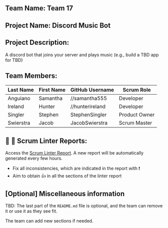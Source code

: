 ## Team Name: Team 17

## Project Name: Discord Music Bot

## Project Description:
A discord bot that joins your server and plays music
(e.g., build a TBD app for TBD)

## Team Members:

Last Name       | First Name      | GitHub Username    | Scrum Role
--------------- | --------------- | ------------------ | ---------------
Anguiano        | Samantha        | //samantha555        | Developer
Ireland         | Hunter          | //hunterireland      | Developer
Singler         | Stephen         | StephenSingler     | Product Owner
Swierstra       | Jacob           | JacobSwierstra     | Scrum Master

## :eyes: :memo: Scrum Linter Reports:
Access the [Scrum Linter Report](http://cs.boisestate.edu/~bdit/ScrumLinter/CS471F22ScrumLinterReports/CS471-F22-Team17_0hh7FYJfcKDkCmcC6IyRbDli3ksXrRaaP1y9Y37u/). A new report will be automatically generated every few hours.
- Fix all inconsistencies, which are indicated in the report with :heavy_exclamation_mark:
- Aim to obtain :thumbsup: in all the sections of the linter report

## [Optional] Miscellaneous information
TBD: The last part of the `README.md` file is optional, and the team can remove it or use it as they see fit.

The team can add new sections if needed.
